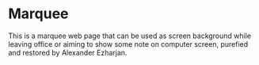 # Marquee
This is a marquee web page that can be used as screen background while leaving office or aiming to show some note on computer screen, purefied and restored by Alexander Ezharjan.
